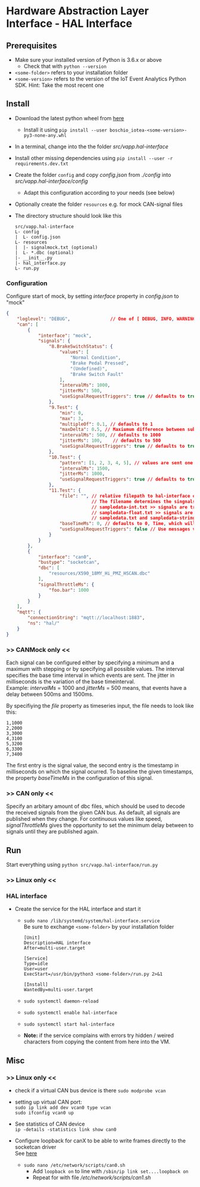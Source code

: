 <!---
  Copyright (c) 2021 Robert Bosch GmbH

  This Source Code Form is subject to the terms of the Mozilla Public
  License, v. 2.0. If a copy of the MPL was not distributed with this
  file, You can obtain one at https://mozilla.org/MPL/2.0/.

  SPDX-License-Identifier: MPL-2.0
-->

# Hardware Abstraction Layer Interface - HAL Interface

## Prerequisites

- Make sure your installed version of Python is 3.6.x or above
  - Check that with `python --version`
- `<some-folder>` refers to your installation folder
- `<some-version>` refers to the version of the IoT Event Analytics Python SDK. Hint: Take the most recent one

## Install

- Download the latest python wheel from [here](https://github.com/GENIVI/iot-event-analytics/src/sdk/python/lib)
  - Install it using `pip install --user boschio_iotea-<some-version>-py3-none-any.whl`
- In a terminal, change into the the folder _src/vapp.hal-interface_
- Install other missing dependencies using `pip install --user -r requirements.dev.txt`
- Create the folder `config` and copy _config.json_ from _./config_ into _src/vapp.hal-interface/config_
  - Adapt this configuration according to your needs (see below)
- Optionally create the folder `resources` e.g. for mock CAN-signal files
- The directory structure should look like this<br>

  ```code
  src/vapp.hal-interface
  L- config
  |  L- config.json
  L- resources
  |  |- signalmock.txt (optional)
  |  L- *.dbc (optional)
  |- __init__.py
  |- hal_interface.py
  L- run.py
  ```

### Configuration

Configure start of mock, by setting _interface_ property in _config.json_ to "mock"

```json
{
    "loglevel": "DEBUG",               // One of [ DEBUG, INFO, WARNING, ERROR, CRITICAL ]
    "can": [
        {
            "interface": "mock",
            "signals": {
                "8.BrakeSwitchStatus": {
                    "values": [
                        "Normal Condition",
                        "Brake Pedal Pressed",
                        "(Undefined)",
                        "Brake Switch Fault"
                    ],
                    "intervalMs": 1000,
                    "jitterMs": 500,
                    "useSignalRequestTriggers": true // defaults to true, Uses messages via enable/disable to start and stop the generator
                },
                "9.Test": {
                    "min": 0,
                    "max": 3,
                    "multipleOf": 0.1, // defaults to 1
                    "maxDelta": 0.5, // Maxiumum difference between subsequent values
                    "intervalMs": 500, // defaults to 1000
                    "jitterMs": 100,    // defaults to 500
                    "useSignalRequestTriggers": true // defaults to true, Uses messages via enable/disable to start and stop the generator
                },
                "10.Test": {
                    "pattern": [1, 2, 3, 4, 5], // values are sent one after another
                    "intervalMs": 1500,
                    "jitterMs": 1000,
                    "useSignalRequestTriggers": true // defaults to true, Uses messages via enable/disable to start and stop the generator
                },
                "11.Test": {
                    "file": "", // relative filepath to hal-interface executable or absolute filepath
                                // The filename determines the singnals datatype
                                // sampledata-int.txt >> signals are treated as integers
                                // sampledata-float.txt >> signals are treated as float values
                                // sampledata.txt and sampledata-string.txt >> signals are treated as string values
                    "baseTimeMs": 0, // defaults to 0, Time, which will be subtracted from all given times in the file
                    "useSignalRequestTriggers": false // Use messages via start/stop to start and stop the generator manually
                }
            }
        },
        {
            "interface": "can0",
            "bustype": "socketcan",
            "dbc": [
                "resources/X590_18MY_Hi_PMZ_HSCAN.dbc"
            ],
            "signalThrottleMs": {
                "foo.bar": 1000
            }
        }
    ],
    "mqtt": {
        "connectionString": "mqtt://localhost:1883",
        "ns": "hal/"
    }
}
```

### >> CANMock only <<

Each signal can be configured either by specifying a minimum and a maximum with stepping or by specifying all possible values. The interval specifies the base time interval in which events are sent. The jitter in milliseconds is the variation of the base timeinterval.<br>
Example: _intervalMs_ = 1000 and _jitterMs_ = 500 means, that events have a delay between 500ms and 1500ms.

By specifiying the _file_ property as timeseries input, the file needs to look like this:

```text
1,1000
2,2000
3,3000
4,3100
5,3200
6,3300
7,3400
```

The first entry is the signal value, the second entry is the timestamp in milliseconds on which the signal ocurred. To baseline the given timestamps, the property _baseTimeMs_ in the configuration of this signal.

### >> CAN only <<

Specify an arbitary amount of dbc files, which should be used to decode the received signals from the given CAN bus.
As default, all signals are published when they change. For continuous values like speed, _signalThrottleMs_ gives the opportunity to set the minimum delay between to signals until they are published again.

## Run

Start everything using `python src/vapp.hal-interface/run.py`<br>

### >> Linux only <<

### HAL interface

- Create the service for the HAL interface and start it
  - `sudo nano /lib/systemd/system/hal-interface.service`<br>
    Be sure to exchange `<some-folder>` by your installation folder

    ```code
    [Unit]
    Description=HAL interface
    After=multi-user.target

    [Service]
    Type=idle
    User=user
    ExecStart=/usr/bin/python3 <some-folder>/run.py 2>&1

    [Install]
    WantedBy=multi-user.target
    ```

  - `sudo systemctl daemon-reload`
  - `sudo systemctl enable hal-interface`
  - `sudo systemctl start hal-interface`
  - __Note:__ if the service complains with errors try hidden / weired characters from copying the content from here into the VM.

## Misc

### >> Linux only <<

- check if a virtual CAN bus device is there `sudo modprobe vcan`

- setting up virtual CAN port: <br>
  `sudo ip link add dev vcan0 type vcan` <br>
  `sudo ifconfig vcan0 up`

- See statistics of CAN device<br>
  `ip -details -statistics link show can0`
- Configure loopback for canX to be able to write frames directly to the socketcan driver<br>
  See [here](https://wiki.rdu.im/_pages/Application-Notes/Software/can-bus-in-linux.html)
  - `sudo nano /etc/network/scripts/can0.sh`
    - Add `loopback on` to line with `/sbin/ip link set....loopback on`
    - Repeat for with file _/etc/network/scripts/can1.sh_
